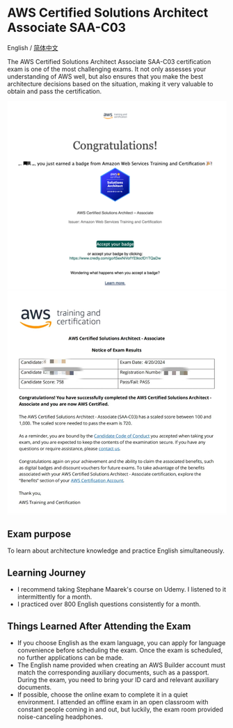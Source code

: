 # AWS Certified Solutions Architect Associate SAA-C03

English / [简体中文](./README_CN.md)

The AWS Certified Solutions Architect Associate SAA-C03 certification exam is one of the most challenging exams. It not only assesses your understanding of AWS well, but also ensures that you make the best architecture decisions based on the situation, making it very valuable to obtain and pass the certification.

![congratulations](./badge/congratulations.png)  
![certification](./badge/certification.jpeg)

## Exam purpose
To learn about architecture knowledge and practice English simultaneously.

## Learning Journey
- I recommend taking Stephane Maarek's course on Udemy. I listened to it intermittently for a month.
- I practiced over 800 English questions consistently for a month.

## Things Learned After Attending the Exam
- If you choose English as the exam language, you can apply for language convenience before scheduling the exam. Once the exam is scheduled, no further applications can be made.
- The English name provided when creating an AWS Builder account must match the corresponding auxiliary documents, such as a passport. During the exam, you need to bring your ID card and relevant auxiliary documents.
- If possible, choose the online exam to complete it in a quiet environment. I attended an offline exam in an open classroom with constant people coming in and out, but luckily, the exam room provided noise-canceling headphones.